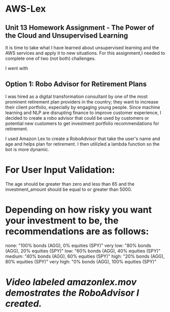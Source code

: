 # AWS-Lex
Unit 13 Homework Assignment - The Power of the Cloud and Unsupervised Learning
----

It is time to take what I have learned about unsupervised learning and the AWS services and apply it to new situations. For this assignment,I needed to complete one of two (not both) challenges. 

I went with

## Option 1: Robo Advisor for Retirement Plans

I was hired as a digital transformation consultant by one of the most prominent retirement plan providers in the country; they want to increase their client portfolio, especially by engaging young people. Since machine learning and NLP are disrupting finance to improve customer experience, I decided to create a robo advisor that could be used by customers or potential new customers to get investment portfolio recommendations for retirement.

I used Amazon Lex to create a RoboAdvisor that take the user's name and age and helps plan for retirement. I then utilizled a lambda function so the bot is more dynamic. 

# For User Input Validation:

The age should be greater than zero and less than 65 and the investment_amount should be equal to or greater than 5000.

# Depending on how risky you want your investment to be, the recommendations are as follows: 

none: "100% bonds (AGG), 0% equities (SPY)"
very low: "80% bonds (AGG), 20% equities (SPY)"
low: "60% bonds (AGG), 40% equities (SPY)"
medium: "40% bonds (AGG), 60% equities (SPY)"
high: "20% bonds (AGG), 80% equities (SPY)"
very high: "0% bonds (AGG), 100% equities (SPY)"

# *Video labeled amazonlex.mov demostrates the RoboAdvisor I created.*
